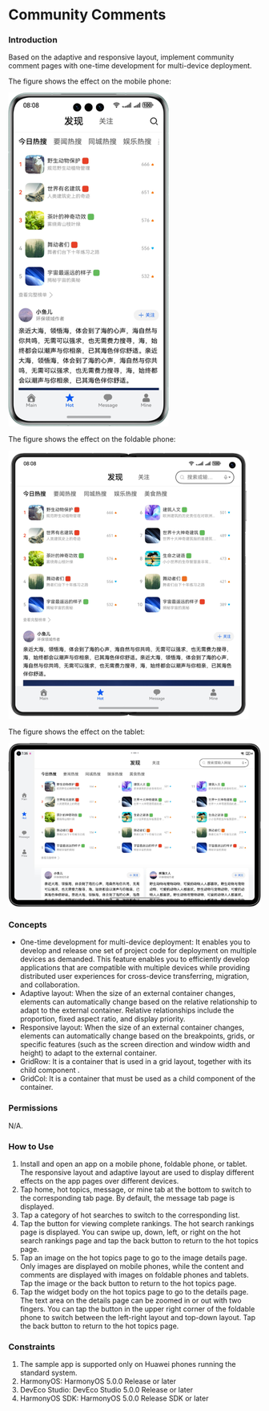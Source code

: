 # Community Comments

### Introduction

Based on the adaptive and responsive layout, implement community comment pages with one-time development for multi-device deployment.

The figure shows the effect on the mobile phone:

![](screenshots/device/phone.en.png)

The figure shows the effect on the foldable phone:

![](screenshots/device/foldable.en.png)

The figure shows the effect on the tablet:

![](screenshots/device/pad.en.png)

### Concepts

- One-time development for multi-device deployment: It enables you to develop and release one set of project code for deployment on multiple devices as demanded. This feature enables you to efficiently develop applications that are compatible with multiple devices while providing distributed user experiences for cross-device transferring, migration, and collaboration.
- Adaptive layout: When the size of an external container changes, elements can automatically change based on the relative relationship to adapt to the external container. Relative relationships include the proportion, fixed aspect ratio, and display priority.
- Responsive layout: When the size of an external container changes, elements can automatically change based on the breakpoints, grids, or specific features (such as the screen direction and window width and height) to adapt to the external container.
- GridRow: It is a container that is used in a grid layout, together with its child component **<GridCol>**.
- GridCol: It is a container that must be used as a child component of the **<GridRow>** container.

### Permissions

N/A.

### How to Use

1. Install and open an app on a mobile phone, foldable phone, or tablet. The responsive layout and adaptive layout are used to display different effects on the app pages over different devices.
2. Tap home, hot topics, message, or mine tab at the bottom to switch to the corresponding tab page. By default, the message tab page is displayed.
3. Tap a category of hot searches to switch to the corresponding list.
4. Tap the button for viewing complete rankings. The hot search rankings page is displayed. You can swipe up, down, left, or right on the hot search rankings page and tap the back button to return to the hot topics page.
5. Tap an image on the hot topics page to go to the image details page. Only images are displayed on mobile phones, while the content and comments are displayed with images on foldable phones and tablets. Tap the image or the back button to return to the hot topics page.
6. Tap the widget body on the hot topics page to go to the details page. The text area on the details page can be zoomed in or out with two fingers. You can tap the button in the upper right corner of the foldable phone to switch between the left-right layout and top-down layout. Tap the back button to return to the hot topics page.

### Constraints

1. The sample app is supported only on Huawei phones running the standard system.
2. HarmonyOS: HarmonyOS 5.0.0 Release or later
3. DevEco Studio: DevEco Studio 5.0.0 Release or later
4. HarmonyOS SDK: HarmonyOS 5.0.0 Release SDK or later
